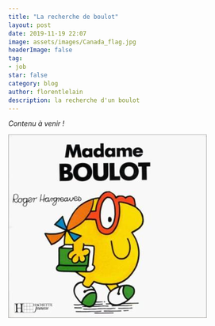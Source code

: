 ```yaml
---
title: "La recherche de boulot"
layout: post
date: 2019-11-19 22:07
image: assets/images/Canada_flag.jpg
headerImage: false
tag:
- job
star: false
category: blog
author: florentlelain
description: la recherche d'un boulot
---
```


*Contenu à venir !*

<div class="breaker"></div>

![Markdowm Image](/assets/images/posts/mme-boulot.jpg)
